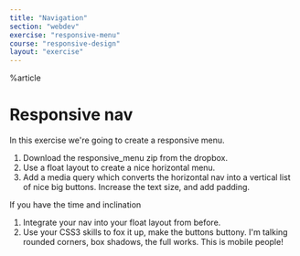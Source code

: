 ```yaml
---
title: "Navigation"
section: "webdev"
exercise: "responsive-menu"
course: "responsive-design"
layout: "exercise"
---
```


%article



# Responsive nav

In this exercise we're going to create a responsive menu.


1. Download the responsive_menu zip from the dropbox.
2. Use a float layout to create a nice horizontal menu.
3. Add a media query which converts the horizontal nav into a vertical list of nice big buttons. Increase the text size, and add padding.

If you have the time and inclination

1. Integrate your nav into your float layout from before.
2. Use your CSS3 skills to fox it up, make the buttons buttony. I'm talking rounded corners, box shadows, the full works. This is mobile people!

